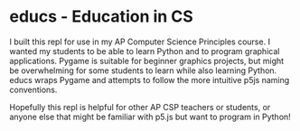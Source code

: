 # educs - Education in CS

I built this repl for use in my AP Computer Science Principles course. I wanted my students to be able to learn Python and to program graphical applications. Pygame is suitable for beginner graphics projects, but might be overwhelming for some students to learn while also learning Python. educs wraps Pygame and attempts to follow the more intuitive p5js naming conventions.

Hopefully this repl is helpful for other AP CSP teachers or students, or anyone else that might be familiar with p5.js but want to program in Python!